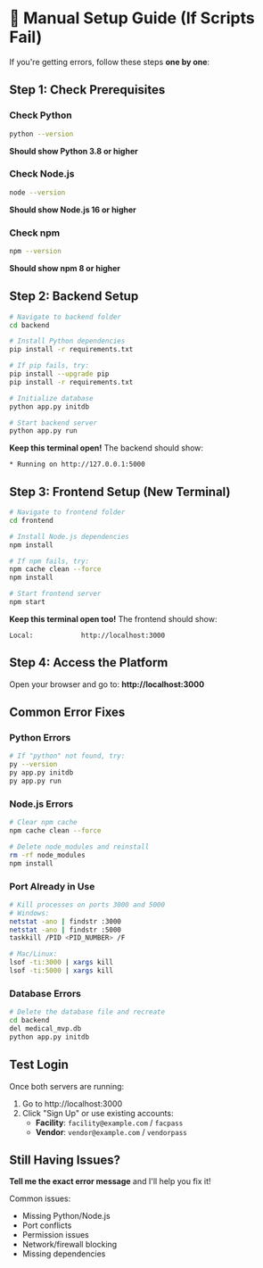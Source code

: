 # 🚨 Manual Setup Guide (If Scripts Fail)

If you're getting errors, follow these steps **one by one**:

## Step 1: Check Prerequisites

### Check Python
```bash
python --version
```
**Should show Python 3.8 or higher**

### Check Node.js
```bash
node --version
```
**Should show Node.js 16 or higher**

### Check npm
```bash
npm --version
```
**Should show npm 8 or higher**

## Step 2: Backend Setup

```bash
# Navigate to backend folder
cd backend

# Install Python dependencies
pip install -r requirements.txt

# If pip fails, try:
pip install --upgrade pip
pip install -r requirements.txt

# Initialize database
python app.py initdb

# Start backend server
python app.py run
```

**Keep this terminal open!** The backend should show:
```
* Running on http://127.0.0.1:5000
```

## Step 3: Frontend Setup (New Terminal)

```bash
# Navigate to frontend folder
cd frontend

# Install Node.js dependencies
npm install

# If npm fails, try:
npm cache clean --force
npm install

# Start frontend server
npm start
```

**Keep this terminal open too!** The frontend should show:
```
Local:            http://localhost:3000
```

## Step 4: Access the Platform

Open your browser and go to: **http://localhost:3000**

## Common Error Fixes

### Python Errors
```bash
# If "python" not found, try:
py --version
py app.py initdb
py app.py run
```

### Node.js Errors
```bash
# Clear npm cache
npm cache clean --force

# Delete node_modules and reinstall
rm -rf node_modules
npm install
```

### Port Already in Use
```bash
# Kill processes on ports 3000 and 5000
# Windows:
netstat -ano | findstr :3000
netstat -ano | findstr :5000
taskkill /PID <PID_NUMBER> /F

# Mac/Linux:
lsof -ti:3000 | xargs kill
lsof -ti:5000 | xargs kill
```

### Database Errors
```bash
# Delete the database file and recreate
cd backend
del medical_mvp.db
python app.py initdb
```

## Test Login

Once both servers are running:

1. Go to http://localhost:3000
2. Click "Sign Up" or use existing accounts:
   - **Facility**: `facility@example.com` / `facpass`
   - **Vendor**: `vendor@example.com` / `vendorpass`

## Still Having Issues?

**Tell me the exact error message** and I'll help you fix it!

Common issues:
- Missing Python/Node.js
- Port conflicts
- Permission issues
- Network/firewall blocking
- Missing dependencies
